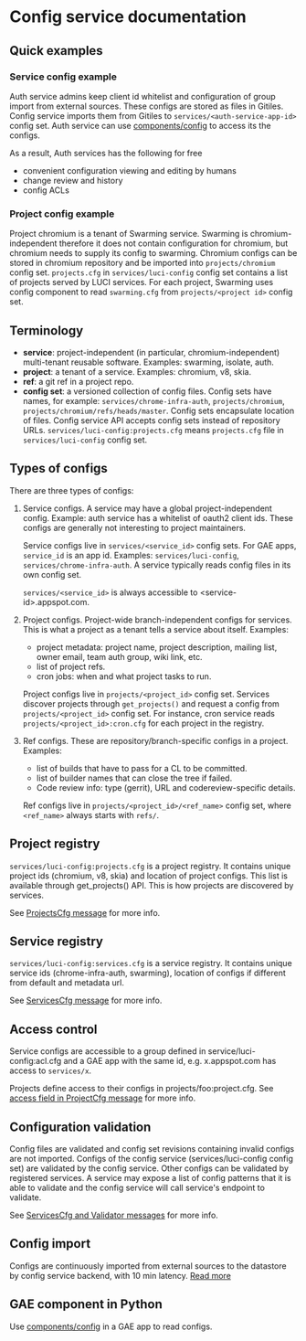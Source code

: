 # Config service documentation

## Quick examples

### Service config example

Auth service admins keep client id whitelist and configuration of group import
from external sources. These configs are stored as files in Gitiles.
Config service imports them from Gitiles to `services/<auth-service-app-id>`
config set. Auth service can use
[components/config](../../components/components/config) to access its the
configs.

As a result, Auth services has the following for free

*   convenient configuration viewing and editing by humans
*   change review and history
*   config ACLs


### Project config example

Project chromium is a tenant of Swarming service. Swarming is
chromium-independent therefore it does not contain configuration for chromium,
but chromium needs to supply its config to swarming. Chromium configs can be
stored in chromium repository and be imported into `projects/chromium` config
set. `projects.cfg` in `services/luci-config` config set contains a list of
projects served by LUCI services. For each project, Swarming uses config
component to read `swarming.cfg` from `projects/<project id>` config set.


## Terminology

*   **service**: project-independent (in particular, chromium-independent)
    multi-tenant reusable software. Examples: swarming, isolate, auth.
*   **project**: a tenant of a service. Examples: chromium, v8, skia.
*   **ref**: a git ref in a project repo.
*   **config set**: a versioned collection of config files. Config sets have
    names, for example: `services/chrome-infra-auth`, `projects/chromium`,
    `projects/chromium/refs/heads/master`. Config sets encapsulate location of
    files. Config service API accepts config sets instead of repository URLs.
    `services/luci-config:projects.cfg` means `projects.cfg` file in
    `services/luci-config` config set.


## Types of configs

There are three types of configs:

1.  Service configs. A service may have a global project-independent config.
    Example: auth service has a whitelist of oauth2 client ids. These configs
    are generally not interesting to project maintainers.

    Service configs live in `services/<service_id>` config sets. For GAE apps,
    `service_id` is an app id.
    Examples: `services/luci-config`, `services/chrome-infra-auth`.
    A service typically reads config files in its own config set.

    `services/<service_id>` is always accessible to
    &lt;service-id&gt;.appspot.com.

2.  Project configs. Project-wide branch-independent configs for services.
    This is what a project as a tenant tells a service about itself. Examples:

    *   project metadata: project name, project description, mailing list,
        owner email, team auth group, wiki link, etc.
    *   list of project refs.
    *   cron jobs: when and what project tasks to run.

    Project configs live in `projects/<project_id>` config set. Services
    discover projects through `get_projects()` and request a config from
    `projects/<project_id>` config set. For instance, cron service reads
    `projects/<project_id>:cron.cfg` for each project in the registry.

3.  Ref configs. These are repository/branch-specific configs in a project.
    Examples:

    *   list of builds that have to pass for a CL to be committed.
    *   list of builder names that can close the tree if failed.
    *   Code review info: type (gerrit), URL and codereview-specific details.

    Ref configs live in `projects/<project_id>/<ref_name>` config
    set, where `<ref_name>` always starts with `refs/`.


## Project registry

`services/luci-config:projects.cfg` is a project registry. It contains unique
project ids (chromium, v8, skia) and location of project configs. This list is
available through get_projects() API. This is how projects are discovered by
services.

See
[ProjectsCfg message](../../components/components/config/proto/service_config.proto)
for more info.


## Service registry

`services/luci-config:services.cfg` is a service registry. It contains unique
service ids (chrome-infra-auth, swarming), location of configs if different from
default and metadata url.

See
[ServicesCfg message](../../components/components/config/proto/service_config.proto)
for more info.


## Access control

Service configs are accessible to a group defined in service/luci-config:acl.cfg
and a GAE app with the same id, e.g. x.appspot.com has access to `services/x`.

Projects define access to their configs in projects/foo:project.cfg. See
[access field in ProjectCfg message](../../components/components/config/proto/project_config.proto)
for more info.


## Configuration validation

Config files are validated and config set revisions containing invalid configs
are not imported. Configs of the config service (services/luci-config config
set) are validated by the config service. Other configs can be validated by
registered services. A service may expose a list of config patterns that it is
able to validate and the config service will call service's endpoint to
validate.

See
[ServicesCfg and Validator messages](../../components/components/config/proto/service_config.proto)
for more info.


## Config import

Configs are continuously imported from external sources to the datastore by
config service backend, with 10 min latency.
[Read more](Config-Import.md)


## GAE component in Python

Use [components/config](../../components/components/config/README.md) in a GAE
app to read configs.
